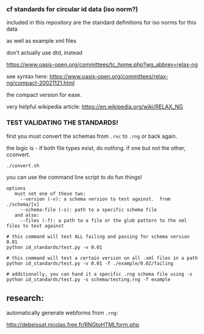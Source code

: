
### cf standards for circular id data (iso norm?)


included in this repository are the standard definitions for iso norms for this data

as well as example xml files

don't actually use dtd, instead

https://www.oasis-open.org/committees/tc_home.php?wg_abbrev=relax-ng

see syntax here: https://www.oasis-open.org/committees/relax-ng/compact-20021121.html

the compact version for ease.

very helpful wikipedia article:
https://en.wikipedia.org/wiki/RELAX_NG


### TEST VALIDATING THE STANDARDS!

first you must convert the schemas from `.rnc` to `.rng` or back again.

the logic is - if both file types exist, do nothing.  if one but not the other, cconvert.

```
./convert.sh
```

you can use the command line script to do fun things!

```
options
   must set one of these two:
     --version (-v): a schema version to test against.  from ./schema/[x]
     --schema-file (-s): path to a specific schema file
   and also:
     --files (-f): a path to a file or the glob pattern to the xml files to test against

# this command will test ALL failing and passing for schema version 0.01
python id_standards/test.py -v 0.01

# this command will test a certain version on all .xml files in a path
python id_standards/test.py -v 0.01 -f ./example/0.02/failing

# additionally, you can hand it a specific .rng schema file using -s
python id_standards/test.py -s schema/testing.rng -f example

```


## research:

automatically generate webforms from `.rng`:

http://debeissat.nicolas.free.fr/RNGtoHTMLform.php
